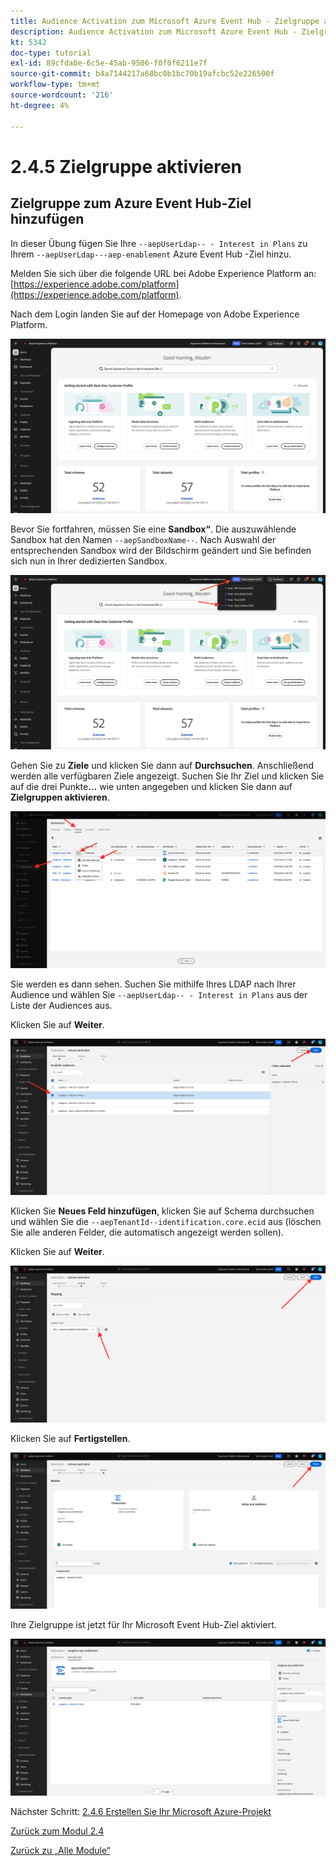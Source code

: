 ```yaml
---
title: Audience Activation zum Microsoft Azure Event Hub - Zielgruppe aktivieren
description: Audience Activation zum Microsoft Azure Event Hub - Zielgruppe aktivieren
kt: 5342
doc-type: tutorial
exl-id: 89cfda0e-6c5e-45ab-9506-f0f0f6211e7f
source-git-commit: b4a7144217a68bc0b1bc70b19afcbc52e226500f
workflow-type: tm+mt
source-wordcount: '216'
ht-degree: 4%

---
```


# 2.4.5 Zielgruppe aktivieren

## Zielgruppe zum Azure Event Hub-Ziel hinzufügen

In dieser Übung fügen Sie Ihre `--aepUserLdap-- - Interest in Plans` zu Ihrem `--aepUserLdap---aep-enablement` Azure Event Hub -Ziel hinzu.

Melden Sie sich über die folgende URL bei Adobe Experience Platform an: [https://experience.adobe.com/platform](https://experience.adobe.com/platform).

Nach dem Login landen Sie auf der Homepage von Adobe Experience Platform.

![Datenaufnahme](./../../../modules/datacollection/module1.2/images/home.png)

Bevor Sie fortfahren, müssen Sie eine **Sandbox“**. Die auszuwählende Sandbox hat den Namen ``--aepSandboxName--``. Nach Auswahl der entsprechenden Sandbox wird der Bildschirm geändert und Sie befinden sich nun in Ihrer dedizierten Sandbox.

![Datenaufnahme](./../../../modules/datacollection/module1.2/images/sb1.png)

Gehen Sie zu **Ziele** und klicken Sie dann auf **Durchsuchen**. Anschließend werden alle verfügbaren Ziele angezeigt. Suchen Sie Ihr Ziel und klicken Sie auf die drei Punkte&#x200B;**…** wie unten angegeben und klicken Sie dann auf **Zielgruppen aktivieren**.

![5-01-select-destination.png](./images/501selectdestination.png)

Sie werden es dann sehen. Suchen Sie mithilfe Ihres LDAP nach Ihrer Audience und wählen Sie `--aepUserLdap-- - Interest in Plans` aus der Liste der Audiences aus.

Klicken Sie auf **Weiter**.

![5-04-select-segment.png](./images/504selectsegment.png)

Klicken Sie **Neues Feld hinzufügen**, klicken Sie auf Schema durchsuchen und wählen Sie die `--aepTenantId--identification.core.ecid` aus (löschen Sie alle anderen Felder, die automatisch angezeigt werden sollen).

Klicken Sie auf **Weiter**.

![5-05-select-attributes.png](./images/505selectattributes.png)

Klicken Sie auf **Fertigstellen**.

![5-06-destination-finish.png](./images/506destinationfinish.png)

Ihre Zielgruppe ist jetzt für Ihr Microsoft Event Hub-Ziel aktiviert.

![5-07-destination-segment-added.png](./images/507destinationsegmentadded.png)

Nächster Schritt: [2.4.6 Erstellen Sie Ihr Microsoft Azure-Projekt](./ex6.md)

[Zurück zum Modul 2.4](./segment-activation-microsoft-azure-eventhub.md)

[Zurück zu „Alle Module“](./../../../overview.md)
